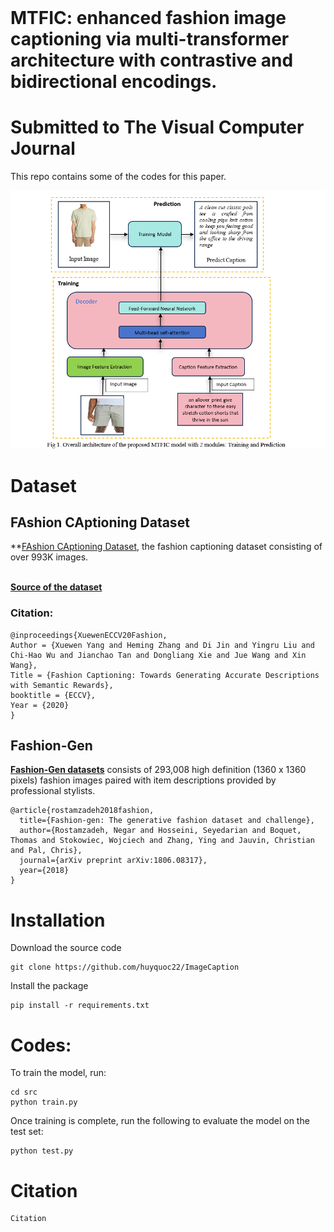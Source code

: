 </br>

# ****MTFIC: enhanced fashion image captioning via multi-transformer architecture with contrastive and bidirectional encodings.****

# ****Submitted to The Visual Computer Journal****

This repo contains some of the codes for this paper.

![1744748002004](image/model.png)

# **Dataset**

## FAshion CAptioning Dataset

**[FAshion CAptioning Dataset](https://doi.org/10.1007/978-3-030-58601-0_1), the fashion captioning dataset consisting of over 993K images.

</br>
<b><a href = "https://github.com/xuewyang/Fashion_Captioning"> Source of the dataset</a></b>
</br>

### Citation:

```
@inproceedings{XuewenECCV20Fashion,
Author = {Xuewen Yang and Heming Zhang and Di Jin and Yingru Liu and Chi-Hao Wu and Jianchao Tan and Dongliang Xie and Jue Wang and Xin Wang},
Title = {Fashion Captioning: Towards Generating Accurate Descriptions with Semantic Rewards},
booktitle = {ECCV},
Year = {2020}
}
```

## **Fashion-Gen**

**[Fashion-Gen datasets](https://arxiv.org/pdf/1806.08317)** consists of 293,008 high definition (1360 x 1360 pixels) fashion images paired with item descriptions provided by professional stylists.

```
@article{rostamzadeh2018fashion,
  title={Fashion-gen: The generative fashion dataset and challenge},
  author={Rostamzadeh, Negar and Hosseini, Seyedarian and Boquet, Thomas and Stokowiec, Wojciech and Zhang, Ying and Jauvin, Christian and Pal, Chris},
  journal={arXiv preprint arXiv:1806.08317},
  year={2018}
}
```

# Installation

Download the source code

```
git clone https://github.com/huyquoc22/ImageCaption
```

Install the package

```
pip install -r requirements.txt
```

# **Codes:**

To train the model, run:

```
cd src
python train.py
```

Once training is complete, run the following to evaluate the model on the test set:

```
python test.py
```

# Citation

```
Citation
```
